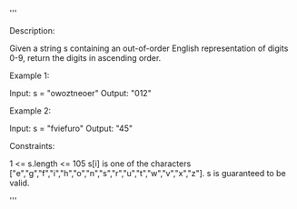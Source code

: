'''

Description:

Given a string s containing an out-of-order English representation of digits 0-9, return the digits in ascending order.

 

Example 1:

Input: s = "owoztneoer"
Output: "012"



Example 2:

Input: s = "fviefuro"
Output: "45"
 

Constraints:

1 <= s.length <= 105
s[i] is one of the characters ["e","g","f","i","h","o","n","s","r","u","t","w","v","x","z"].
s is guaranteed to be valid.

'''